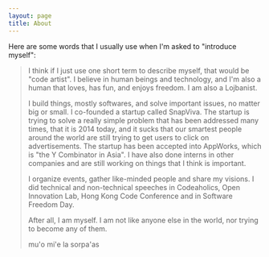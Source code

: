 ```yaml
---
layout: page
title: About
---
```


Here are some words that I usually use when I'm asked to "introduce myself":

> I think if I just use one short term to describe myself, that would be "code artist". I believe in human beings and technology, and I'm also a human that loves, has fun, and enjoys freedom. I am also a Lojbanist.
>
> I build things, mostly softwares, and solve important issues, no matter big or small. I co-founded a startup called SnapViva. The startup is trying to solve a really simple problem that has been addressed many times, that it is 2014 today, and it sucks that our smartest people around the world are still trying to get users to click on advertisements. The startup has been accepted into AppWorks, which is "the Y Combinator in Asia". I have also done interns in other companies and are still working on things that I think is important.
>
> I organize events, gather like-minded people and share my visions. I did technical and non-technical speeches in Codeaholics, Open Innovation Lab, Hong Kong Code Conference and in Software Freedom Day.
>
> After all, I am myself. I am not like anyone else in the world, nor trying to become any of them.
>
> mu'o mi'e la sorpa'as
